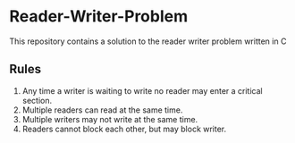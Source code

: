 # Reader-Writer-Problem
This repository contains a solution to the reader writer problem written in C

## Rules
1. Any time a writer is waiting to write no reader may enter a critical section.
2. Multiple readers can read at the same time.
3. Multiple writers may not write at the same time.
4. Readers cannot block each other, but may block writer.
